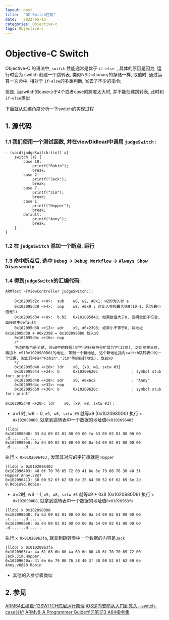 ```yaml
---
layout: post
title:  "OC-Switch性能"
date:   2022-05-15 
categories: Objective-c
tags: Objective-c
---
```


# Objective-C  Switch

Objective-C 的语法中, `switch` 性能通常是优于 `if-else `, 具体的原因是因为, 运行时会为 switch 创建一个跳转表, 类似NSDictionary的存储一样, 取值时, 通过运算一次命中, 相对于 `if-else`的多重判断, 省去了不少的指令;

但是, 当switch的case小于4个或者case的跨度太大时, 并不能创建跳转表, 此时和`if-else`类似

下面就从汇编角度分析一下switch的实现过程



## 1. 源代码
### 1.1 我们使用一个测试函数, 并在viewDidload中调用 `judgeSwitch` :
```
- (void)judgeSwitch:(int) a{
    switch (a) {
        case 10:
            printf("Robin");
            break;
        case 2:
            printf("Jack");
            break;
        case 7:
            printf("Jim");
            break;
        case 1:
            printf("Hopper");
            break;
        default:
            printf("Anny");
            break;
    }
}
```

### 1.2 在 `judgeSwitch` 添加一个断点, 运行
### 1.3 命中断点后, 选中 `Debug` -> `Debug Workflow` -> `Always Show Disassembly`
### 1.4 得到`judgeSwitch`的汇编代码:

```
ARMTest`-[ViewController judgeSwitch:]:

    0x102095d2c <+0>:  sub    w8, w2, #0x1; w2即为入参 a
    0x102095d30 <+4>:  cmp    w8, #0x9 ; 对比入参和最大值9(10-1, 因为最小值是1)
    0x102095d34 <+8>:  b.hi   0x102095d48; 如果数值大于0, 说明全部不符合, 直接命中default
    0x102095d38 <+12>: adr    x9, #0x2398; 如果小于等于0, 将地址 0x102095d38 + #0x2398 = 0x1020980D0 载入x9
    0x102095d3c <+16>: nop    
    /*
    下边的指令是关键, 将w8中的数据(半字)进行有符号扩展为字(32位), 之后左移三位, 再加上 x9(0x1020980D0)的地址, 等到一个新地址, 这个新地址指向switch跳转表中的一个位置, 取出其内容("Robin","Jim"等的指针地址), 放到x0
    */
    0x102095d40 <+20>: ldr    x0, [x9, w8, sxtw #3]
    0x102095d44 <+24>: b      0x10209620c               ; symbol stub for: printf
    0x102095d48 <+28>: adr    x0, #0x6c2                ; "Anny"
    0x102095d4c <+32>: nop    
    0x102095d50 <+36>: b      0x10209620c               ; symbol stub for: printf
```
    
  `0x102095d40 <+20>: ldr    x0, [x9, w8, sxtw #3]` :
  - a=1 时, w8 = 0, `x9, w8, sxtw #3` 就等x9 (0x1020980D0)
执行 `x 0x1020980D0`, 就拿到跳转表中一个数据的地址值`0x0102096403`
```
(lldb) 
0x1020980d0: 03 64 09 02 01 00 00 00 fa 63 09 02 01 00 00 00  .d.......c......
0x1020980e0: 0a 64 09 02 01 00 00 00 0a 64 09 02 01 00 00 00  .d.......d......
```
执行 `x 0x0102096403`  , 发现其对应的字符串就是 `Hopper`
```
(lldb) x 0x0102096403
0x102096403: 48 6f 70 70 65 72 00 41 6e 6e 79 00 76 38 40 3f  Hopper.Anny.v8@?
0x102096413: 30 00 52 6f 62 69 6e 25 64 00 52 6f 62 69 6e 2d  0.Robin%d.Robin-
```

- a=2时,  w8 = 1, `x9, w8, sxtw #3` 就等x9 + 0x8 (0x1020980D8)
执行 `x 0x1020980D8`, 就拿到跳转表中一个数据的地址值`0x01020963fa`

```
(lldb) x 0x1020980D8
0x1020980d8: fa 63 09 02 01 00 00 00 0a 64 09 02 01 00 00 00  .c.......d......
0x1020980e8: 0a 64 09 02 01 00 00 00 0a 64 09 02 01 00 00 00  .d.......d......
```
执行 `x 0x01020963fa`, 就拿到跳转表中一个数据的内容是`Jack`

```
(lldb) x 0x01020963fa
0x1020963fa: 4a 61 63 6b 00 4a 69 6d 00 48 6f 70 70 65 72 00  Jack.Jim.Hopper.
0x10209640a: 41 6e 6e 79 00 76 38 40 3f 30 00 52 6f 62 69 6e  Anny.v8@?0.Robin
```

- 其他的入参步骤类似


## 2. 参见
[ARM64汇编篇-12SWITCH底层运行原理](https://www.freesion.com/article/2246197440/)
[iOS逆向安防从入门到秃头--switch-case分析](https://juejin.cn/post/6946119030323281950/)
[ARMv8-A Programmer Guide学习笔记3 A64指令集](https://insidelinuxdev.net/article/a03ups.html)